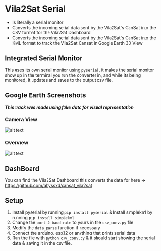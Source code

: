# Vila2Sat Serial
- Is literally a serial monitor
- Converts the incoming serial data sent by the Vila2Sat's CanSat into the CSV format for the Vila2Sat Dashboard
- Converts the incoming serial data sent by the Vila2Sat's CanSat into the KML format to track the Vila2Sat Cansat in Google Earth 3D View

## Integrated Serial Monitor
This uses its own serial monitor using `pyserial`, it makes the serial monitor show up in the terminal you run the converter in, and while its being monitored, it updates and saves to the output csv file.

## Google Earth Screenshots
***This track was made using fake data for visual representation***
### Camera View
![alt text](https://cdn.discordapp.com/attachments/937704145828331521/1199447710596603924/image.png)
### Overview
![alt text](https://cdn.discordapp.com/attachments/937704145828331521/1199447822303506442/image.png)

## DashBoard
You can find the Vila2Sat Dashboard this converts the data for here -> https://github.com/abyssxd/cansat_vila2sat

## Setup
1. Install pyserial by running `pip install pyserial` & Install simplekml by running `pip install simplekml`
2. Change the `port & baud rate` to yours in the `csv_conv.py` file
3. Modify the `data_parse` function if necessary
4. Connect the arduino, esp32 or anything that prints serial data
5. Run the file with `python csv_conv.py` & it should start showing the serial data & saving it in the csv file.
